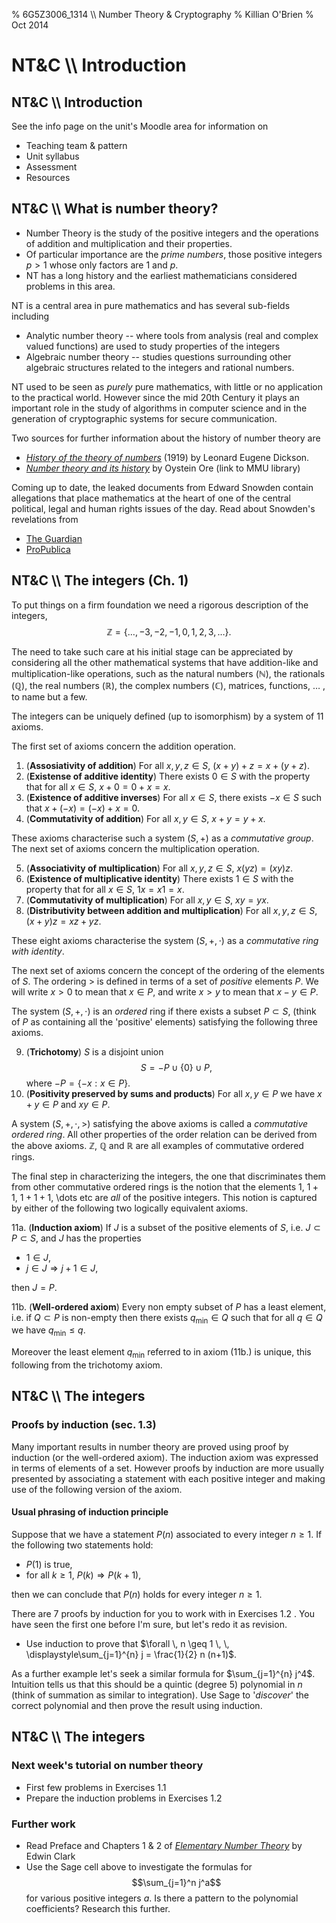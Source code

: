 % 6G5Z3006_1314 \\\\ Number Theory & Cryptography
% Killian O'Brien
% Oct 2014

# NT&C \\\\ Introduction

## NT&C \\\\ Introduction
See the info page on the unit's Moodle area for information on 

* Teaching team & pattern
* Unit syllabus
* Assessment
* Resources

## NT&C \\\\ What is number theory?

* Number Theory is the study of the positive integers and the operations of addition and multiplication and their properties.
* Of particular importance are the *prime numbers*, those positive integers $p>1$ whose only factors are 1 and $p$. 
* NT has a long history and the earliest mathematicians considered problems in this area. 

NT is a central area in pure mathematics and has several sub-fields including

* Analytic number theory -- where tools from analysis (real and complex valued functions) are used to study properties of the integers
* Algebraic number theory -- studies questions surrounding other algebraic structures related to the integers and rational numbers. 

NT used to be seen as *purely* pure mathematics, with little or no application to the practical world. However since the mid 20th Century it plays an important role in the study of algorithms in computer science and in the generation of cryptographic systems for secure communication.

Two sources for further information about the history of number theory are

* [*History of the theory of numbers*](http://openlibrary.org/books/OL6616242M/History_of_the_theory_of_numbers_...) (1919) by Leonard Eugene Dickson.
* [*Number theory and its history*](http://capitadiscovery.co.uk/mmu/items/1539085) by Oystein Ore (link to MMU library)


Coming up to date, the leaked documents from Edward Snowden contain allegations that place mathematics at the heart of one of the central political, legal and human rights issues of the day. Read about Snowden's revelations from 

* [The Guardian](http://www.theguardian.com/world/edward-snowden)
* [ProPublica](http://www.propublica.org/series/surveillance)

## NT&C \\\\ The integers (Ch. 1)
To put things on a firm foundation we need a rigorous description of the integers,
$$\mathbb{Z} = \left \{ \dots, -3, -2, -1, 0 , 1 , 2, 3, \dots \right \}.$$

The need to take such care at his initial stage can be appreciated by considering all the other mathematical systems that have addition-like and multiplication-like operations, such as the natural numbers ($\mathbb{N}$), the rationals ($\mathbb{Q}$), the real numbers ($\mathbb{R}$), the complex numbers ($\mathbb{C}$), matrices, functions, $\dots$ , to name but a few.

The integers can be uniquely defined (up to isomorphism) by a system of 11 axioms.

The first set of axioms concern the addition operation.

1. (**Assosiativity of addition**) For all $x,y,z \in S$, $(x+y)+z = x+ (y+z)$.
2. (**Existense of additive identity**) There exists $0 \in S$ with the property that for all $x \in S$, $x+0=0+x =x$.
3. (**Existence of additive inverses**) For all $x \in S$, there exists $-x \in S$ such that $x + (-x) = (-x) + x = 0$.
4. (**Commutativity of addition**) For all $x,y \in S$, $x+y = y+x$.

These axioms characterise such a system $(S, +)$ as a *commutative group*. The next set of axioms concern the multiplication operation.

5. (**Associativity of multiplication**) For all $x,y,z \in S$, $x(yz) = (xy)z$.
6. (**Existence of multiplicative identity**) There exists $1 \in S$ with the property that for all $x \in S$, $1x = x1 = x$. 
7. (**Commutativity of multiplication**) For all $x,y \in S$, $xy = yx$. 
8. (**Distributivity between addition and multiplication**) For all $x,y,z \in S$, $(x+y)z = xz + yz$.

These eight axioms characterise the system $(S, + , \cdot)$ as a *commutative ring with identity*. 

The next set of axioms concern the concept of the ordering of the elements of $S$. The ordering $>$ is defined in terms of a set of *positive* elements $P$. We will write $x>0$ to mean that $x \in P$, and write $x>y$ to mean that $x-y \in P$.

The system $(S, + , \cdot)$ is an *ordered* ring if there exists a subset $P \subset S$, (think of $P$ as containing all the 'positive' elements) satisfying the following three axioms.

9. (**Trichotomy**) $S$ is a disjoint union 
$$
S= -P \cup \{ 0 \} \cup P,
$$
where $-P=\{ -x : x \in P \}$.
10. (**Positivity preserved by sums and products**) For all $x,y \in P$ we have $x+y \in P$ and $xy \in P$.

A system $(S,+,\cdot,>)$ satisfying the above axioms is called a *commutative ordered ring*. All other properties of the order relation can be derived from the above axioms. $\mathbb{Z}$, $\mathbb{Q}$ and $\mathbb{R}$ are all examples of commutative ordered rings. 

The final step in characterizing the integers, the one that discriminates them from other commutative ordered rings is the notion that the elements $1$, $1+1$, $1+1+1$, \dots etc are *all* of the positive integers. This notion is captured by either of the following two logically equivalent axioms.

11a. (**Induction axiom**) If $J$ is a subset of the positive elements of $S$, i.e. $J \subset P \subset S$, and $J$ has the properties 
	
* $1 \in J$,
* $j \in J \Rightarrow j+1 \in J$,

then $J = P$. 

11b. (**Well-ordered axiom**) Every non empty subset of $P$ has a least element, i.e. if $Q \subset P$ is non-empty then there exists $q_{\text{min}} \in Q$ such that for all $q \in Q$ we have $q_{\text{min}} \leq q$.

Moreover the least element $q_{\text{min}}$ referred to in axiom (11b.) is unique, this following from the trichotomy axiom.

## NT&C \\\\ The integers 

### Proofs by induction (sec. 1.3)

Many important results in number theory are proved using proof by induction (or the well-ordered axiom). The induction axiom was expressed in terms of elements of a set. However proofs by induction are more usually presented by associating a statement with each positive integer and making use of the following version of the axiom.

#### Usual phrasing of induction principle
Suppose that we have a statement $P(n)$ associated to every integer $n \geq 1$. If the following two statements hold:

* $P(1)$ is true,
* for all $k \geq 1$, $P(k) \Rightarrow P(k+1)$,

then we can conclude that $P(n)$ holds for every integer $n \geq 1$.

There are 7 proofs by induction for you to work with in Exercises 1.2 . You have seen the first one before I'm sure, but let's redo it as revision.

* Use induction to prove that $\forall \, n \geq 1 \, \, \displaystyle\sum_{j=1}^{n} j = \frac{1}{2} n (n+1)$.

As a further example let's seek a similar formula for $\sum_{j=1}^{n} j^4$. Intuition tells us that this should be a quintic (degree 5) polynomial in $n$ (think of summation as similar to integration). Use Sage to '*discover*' the correct polynomial and then prove the result using induction.

<div class="compute"><script type="text/x-sage">
# define the summation function f and a general quintic g
var('a0, a1, a2, a3, a4, a5')
def f(m):
    return sum(i^4 for i in range(1,m+1))
def g(m):
    return a0 + a1*m + a2*m^2 + a3*m^3 + a4*m^4 + a5*m^5

# generate 6 equations in the 6 unknowns a0,...,a5
Eqs=[f(m) == g(m) for m in range(1,7)]

# solve these equations
# (solution_dict=True is a technical option to
# enable the use of the subs below)
sol=solve(Eqs, a0, a1, a2, a3, a4, a5, solution_dict=True)

# see the equations and soltion
show(Eqs)
show(sol)

# substitute the solution into the 
# general quintic and display it.
var('n')
show(g(n))
show(g(n).subs(sol[0]))
</script></div> 

## NT&C \\\\ The integers

### Next week's tutorial on number theory

* First few problems in Exercises 1.1
* Prepare the induction problems in Exercises 1.2

### Further work
* Read Preface and Chapters 1 & 2 of [*Elementary Number Theory*](http://shell.cas.usf.edu/~wclark/elem_num_th_book.pdf) by Edwin Clark
* Use the Sage cell above to investigate the formulas for 
$$\sum_{j=1}^n j^a$$
for various positive integers $a$. Is there a pattern to the polynomial coefficients? Research this further. 





<!--- 
 <div class="compute"><script type="text/x-sage"><div class="compute"><script type="text/x-sage">
@interact
def tline(ep=slider(0.0001,4,0.1,0)):
          p=plot(sin(x), (x, 0, 2*pi));
          a=pi/2;
          u=a+ep;
          slope=(sin(u)-sin(a))/(u-a);
          q=plot(slope*(x-pi/2)+sin(pi/2), (x,0,2*pi), color='red');
          (p+q).show();
</script></div> </script></div> 


[`cloud.sagemath.com`](https://cloud.sagemath.com).
 --->